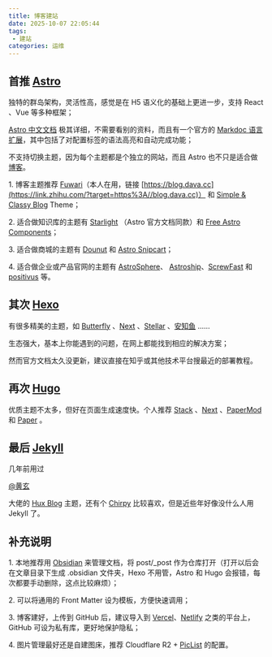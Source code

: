 ```yaml
---
title: 博客建站
date: 2025-10-07 22:05:44
tags: 
 - 建站
categories: 运维
---
```


## 首推 [Astro](https://link.zhihu.com/?target=https%3A//astro.build/)

独特的群岛架构，灵活性高，感觉是在 H5 语义化的基础上更进一步，支持 React 、Vue 等多种框架；

[Astro 中文文档](https://link.zhihu.com/?target=https%3A//docs.astro.build/zh-cn/getting-started/) 极其详细，不需要看别的资料，而且有一个官方的 [Markdoc 语言扩展](https://link.zhihu.com/?target=https%3A//marketplace.visualstudio.com/items%3FitemName%3DStripe.markdoc-language-support)，其中包括了对配置标签的语法高亮和自动完成功能；

不支持切换主题，因为每个主题都是个独立的网站，而且 Astro 也不只是适合做[博客](https://zhida.zhihu.com/search?content_id=690987009&content_type=Answer&match_order=1&q=%E5%8D%9A%E5%AE%A2&zhida_source=entity)。

1\. 博客主题推荐 [Fuwari](https://link.zhihu.com/?target=https%3A//astro.build/themes/details/fuwari/)（本人在用，链接 [https://blog.dava.cc](https://link.zhihu.com/?target=https%3A//blog.dava.cc)） 和 [Simple & Classy Blog](https://link.zhihu.com/?target=https%3A//astro.build/themes/details/simple-classy-blog-theme/) Theme；

2\. 适合做知识库的主题有 [Starlight](https://link.zhihu.com/?target=https%3A//astro.build/themes/details/starlight/) （Astro 官方文档同款）和 [Free Astro Components](https://link.zhihu.com/?target=https%3A//astro.build/themes/details/free-astro-components/)；

3\. 适合做商城的主题有 [Dounut](https://link.zhihu.com/?target=https%3A//astro.build/themes/details/dounut/) 和 [Astro Snipcart](https://link.zhihu.com/?target=https%3A//astro.build/themes/details/astro-snipcart/)；

4\. 适合做企业或产品官网的主题有 [AstroSphere](https://link.zhihu.com/?target=https%3A//astro.build/themes/details/astrosphere/)、 [Astroship](https://link.zhihu.com/?target=https%3A//astro.build/themes/details/astroship/)、[ScrewFast](https://link.zhihu.com/?target=https%3A//astro.build/themes/details/screwfast/) 和 [positivus](https://link.zhihu.com/?target=https%3A//astro.build/themes/details/positivus/) 等。

## 其次 [Hexo](https://link.zhihu.com/?target=https%3A//hexo.io/zh-cn/)

有很多精美的主题，如 [Butterfly](https://link.zhihu.com/?target=https%3A//github.com/jerryc127/hexo-theme-butterfly) 、[Next](https://link.zhihu.com/?target=https%3A//github.com/next-theme/hexo-theme-next) 、[Stellar](https://link.zhihu.com/?target=https%3A//github.com/xaoxuu/hexo-theme-stellar) 、[安知鱼](https://link.zhihu.com/?target=https%3A//docs.anheyu.com/) ……

生态强大，基本上你能遇到的问题，在网上都能找到相应的解决方案；

然而官方文档太久没更新，建议直接在知乎或其他技术平台搜最近的部署教程。

## 再次 [Hugo](https://link.zhihu.com/?target=https%3A//gohugo.io/)

优质主题不太多，但好在页面生成速度快。个人推荐 [Stack](https://link.zhihu.com/?target=https%3A//stack-docs.netlify.app/zh/) 、[Next](https://link.zhihu.com/?target=https%3A//github.com/hugo-next/hugo-theme-next) 、[PaperMod](https://link.zhihu.com/?target=https%3A//github.com/adityatelange/hugo-PaperMod) 和 [Paper](https://link.zhihu.com/?target=https%3A//github.com/nanxiaobei/hugo-paper) 。

## 最后 [Jekyll](https://link.zhihu.com/?target=https%3A//jekyllcn.com/docs/home/)

几年前用过

[@黄玄](//www.zhihu.com/people/0321af07fd2112b74fdb32dc5e8a03d1)

大佬的 [Hux Blog](https://link.zhihu.com/?target=https%3A//github.com/Huxpro/huxpro.github.io) 主题，还有个 [Chirpy](https://link.zhihu.com/?target=https%3A//chirpy.cotes.page/) 比较喜欢，但是近些年好像没什么人用 Jekyll 了。

## 补充说明

1\. 本地推荐用 [Obsidian](https://link.zhihu.com/?target=https%3A//obsidian.md/) 来管理文档，将 post/\_post 作为仓库打开（打开以后会在文章目录下生成 .obsidian 文件夹，Hexo 不用管，Astro 和 Hugo 会报错，每次都要手动删除，这点比较麻烦）；

2\. 可以将通用的 Front Matter 设为模板，方便快速调用；

3\. 博客建好，上传到 GitHub 后，建议导入到 [Vercel](https://link.zhihu.com/?target=https%3A//vercel.com/)、[Netlify](https://link.zhihu.com/?target=https%3A//www.netlify.com/) 之类的平台上，GitHub 可设为私有库，更好地保护隐私；

4\. 图片管理最好还是自建图床，推荐 Cloudflare R2 + [PicList](https://link.zhihu.com/?target=https%3A//piclist.cn/app) 的配置。